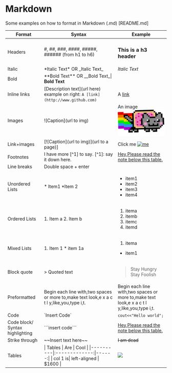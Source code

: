 # Markdown
Some examples on how to format in Markdown (.md) [README.md]

| Format            | Syntax      | Example |
| ------            |-----        |-----    |
| Headers 	        | \#, \##, \###, \####, \#####, \###### (from h1 to h6) 	|  <h3>This is a h3 header</h3>	|
| Italic  	        | \*Italic Text\*  OR \_Italic Text\_	| *Italic Text* 	|
| Bold  	          | \*\*Bold Text\*\* 	OR \_\_Bold Text\_\| **Bold Text** 	|
| Inline links 	    | \[Description text\](url here) <br> example on right: `A [link](http://www.github.com)`  	| A [link](http://www.github.com) 	|
| Images 	          | \![Caption\](url to img) 	| An image ![image](/images/nyancat.png) 	|
| Link+images 	    | \[\![Caption\](url to img)\](url to a page)\] 	| Click me [![me](http://i.imgur.com/hRLuez2.png)](https://www.youtube.com) 	|
| Footnotes  	      | I have more \[^1\] to say.   \[^1\]: say it down here. 	| <a href="#section1">Hey,Please read the note below this table.  	|
| Line breaks 	    | Double space + enter 	|  	|
| Unordered Lists 	| \* Item1     \*Item 2 	| <ul><li>item1</li><li>item2</li><li>item3</li><li>item4</li></ul> 	|
| Ordered Lists 	  | 1. Item a    2. Item b 	| <ol><li>itema</li><li>itemb</li><li>itemc</li><li>itemd</li></ol>  	|
| Mixed Lists 	    | 1. Item 1      * item 1a 	|  <ol><li>itema</li></ol><ul><li> item1</li></ul>	|
| Block quote 	    | \> Quoted text 	|  <blockquote>Stay Hungry Stay Foolish</blockquote> 	|
| Preformatted 	    | Begin each line with,two spaces or more to,make text look,e x a c t l y,like,you,type i,t. 	|   Begin each line with,two spaces or more to,make text look,e x a c t l y,like,you,type i,t. 	|
| Code 	            | \`Insert Code\` 	| `cout<<"Hello world";` 	|
| Code block/ Syntax highlighting 	| \`\`\`insert code\`\`\` 	|  <a href="#section1">Hey,Please read the note below this table. 	|
| Strike through 	  | \~~Insert text here\~~ 	    | ~~I am dead~~ 	|
| Tables 	          | \| Tables   \|      Are      \|  Cool \| \|\----------\|\:\-------------\:\|------\:\| \| col 1 is\|  left-aligned \| $1600 \| | ![](http://i.imgur.com/EItt7mh.png) |
